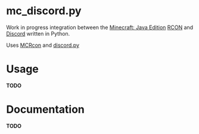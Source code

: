 # mc_discord.py
Work in progress integration between the [Minecraft: Java Edition](https://www.minecraft.net) [RCON](https://wiki.vg/RCON) and [Discord](https://discordapp.com/) written in Python.

Uses [MCRcon](https://github.com/barneygale/MCRcon) and [discord.py](https://github.com/Rapptz/discord.py)

# Usage
**TODO**

# Documentation
**TODO**
